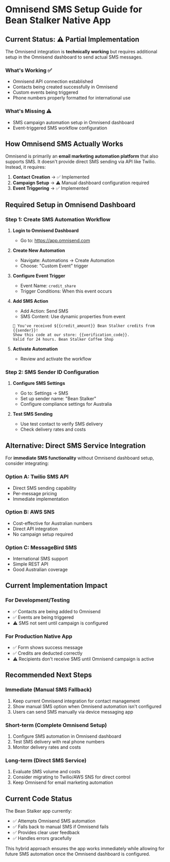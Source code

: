 # Omnisend SMS Setup Guide for Bean Stalker Native App

## Current Status: ⚠️ Partial Implementation

The Omnisend integration is **technically working** but requires additional setup in the Omnisend dashboard to send actual SMS messages.

### What's Working ✅
- Omnisend API connection established
- Contacts being created successfully in Omnisend
- Custom events being triggered
- Phone numbers properly formatted for international use

### What's Missing ⚠️
- SMS campaign automation setup in Omnisend dashboard
- Event-triggered SMS workflow configuration

## How Omnisend SMS Actually Works

Omnisend is primarily an **email marketing automation platform** that also supports SMS. It doesn't provide direct SMS sending via API like Twilio. Instead, it requires:

1. **Contact Creation** → ✅ Implemented
2. **Campaign Setup** → ⚠️ Manual dashboard configuration required  
3. **Event Triggering** → ✅ Implemented

## Required Setup in Omnisend Dashboard

### Step 1: Create SMS Automation Workflow

1. **Login to Omnisend Dashboard**
   - Go to: https://app.omnisend.com

2. **Create New Automation**
   - Navigate: Automations → Create Automation
   - Choose: "Custom Event" trigger

3. **Configure Event Trigger**
   - Event Name: `credit_share`
   - Trigger Conditions: When this event occurs

4. **Add SMS Action**
   - Add Action: Send SMS
   - SMS Content: Use dynamic properties from event
   ```
   🎁 You've received ${{credit_amount}} Bean Stalker credits from {{sender}}! 
   Show this code at our store: {{verification_code}}. 
   Valid for 24 hours. Bean Stalker Coffee Shop
   ```

5. **Activate Automation**
   - Review and activate the workflow

### Step 2: SMS Sender ID Configuration

1. **Configure SMS Settings**
   - Go to: Settings → SMS
   - Set up sender name: "Bean Stalker"
   - Configure compliance settings for Australia

2. **Test SMS Sending**
   - Use test contact to verify SMS delivery
   - Check delivery rates and costs

## Alternative: Direct SMS Service Integration

For **immediate SMS functionality** without Omnisend dashboard setup, consider integrating:

### Option A: Twilio SMS API
- Direct SMS sending capability
- Per-message pricing
- Immediate implementation

### Option B: AWS SNS
- Cost-effective for Australian numbers
- Direct API integration
- No campaign setup required

### Option C: MessageBird SMS
- International SMS support
- Simple REST API
- Good Australian coverage

## Current Implementation Impact

### For Development/Testing
- ✅ Contacts are being added to Omnisend
- ✅ Events are being triggered
- ⚠️ SMS not sent until campaign is configured

### For Production Native App
- ✅ Form shows success message
- ✅ Credits are deducted correctly
- ⚠️ Recipients don't receive SMS until Omnisend campaign is active

## Recommended Next Steps

### Immediate (Manual SMS Fallback)
1. Keep current Omnisend integration for contact management
2. Show manual SMS option when Omnisend automation isn't configured
3. Users can send SMS manually via device messaging app

### Short-term (Complete Omnisend Setup)
1. Configure SMS automation in Omnisend dashboard
2. Test SMS delivery with real phone numbers
3. Monitor delivery rates and costs

### Long-term (Direct SMS Service)
1. Evaluate SMS volume and costs
2. Consider migrating to Twilio/AWS SNS for direct control
3. Keep Omnisend for email marketing automation

## Current Code Status

The Bean Stalker app currently:
- ✅ Attempts Omnisend SMS automation
- ✅ Falls back to manual SMS if Omnisend fails
- ✅ Provides clear user feedback
- ✅ Handles errors gracefully

This hybrid approach ensures the app works immediately while allowing for future SMS automation once the Omnisend dashboard is configured.